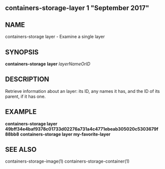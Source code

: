 ## containers-storage-layer 1 "September 2017"

## NAME
containers-storage layer - Examine a single layer

## SYNOPSIS
**containers-storage** **layer** *layerNameOrID*

## DESCRIPTION
Retrieve information about an layer: its ID, any names it has, and the ID of
its parent, if it has one.

## EXAMPLE
**containers-storage layer 49bff34e4baf9378c01733d02276a731a4c4771ebeab305020c5303679f88bb8**
**containers-storage layer my-favorite-layer**

## SEE ALSO
containers-storage-image(1)
containers-storage-container(1)
